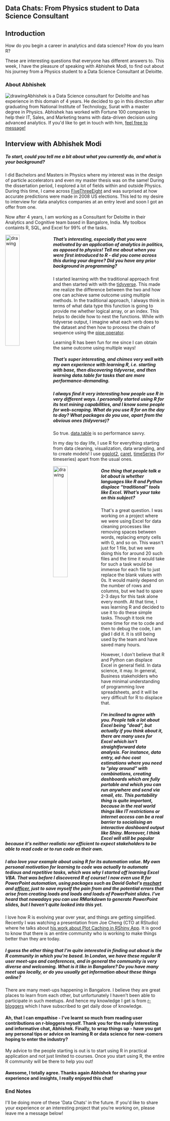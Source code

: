 ## Data Chats: From Physics student to Data Science Consultant

## Introduction

How do you begin a career in analytics and data science? How do you learn R? 

These are interesting questions that everyone has different answers to. This week, I have the pleasure of speaking with Abhishek Modi, to find out about his journey from a Physics student to a Data Science Consultant at Deloitte. 

### About Abhishek

<img src="https://martinctc.github.io/blog/images/abhishek.jpeg" alt="drawing" style="float:left"/>

Abhishek is a Data Science consultant for Deloitte and has experience in this domain of 4 years. He decided to go in this direction after graduating from National Institute of Technology, Surat with a master degree in Physics. Abhishek has worked with Fortune 100 companies to help their IT, Sales, and Marketing teams with data-driven decision using advanced analytics. If you'd like to get in touch with him, [feel free to message!](https://www.linkedin.com/in/atmodi/)

## Interview with Abhishek Modi

##### To start, could you tell me a bit about what you currently do, and what is your background?

I did Bachelors and Masters in Physics where my interest was in the design of particle accelerators and even my master thesis was on the same! During the dissertation period, I explored a lot of fields within and outside Physics. During this time, I came across [FiveThreeEight](https://fivethirtyeight.com/) and was surprised at how accurate predictions were made in 2008 US elections. This led to my desire to interview for data analytics companies at an entry level and soon I got an offer from one.

Now after 4 years, I am working as a Consultant for Deloitte in their Analytics and Cognitive team based in Bangalore, India. My toolbox containts R, SQL, and Excel for 99% of the tasks.

<img src="https://martinctc.github.io/blog/images/Rlogo.png" alt="drawing" width="30%" style="float:left"/>

##### That’s interesting, especially that you were motivated by an application of analytics in politics, as opposed to physics! Tell me about when you were first introduced to R - did you come across this during your degree? Did you have any prior background in programming?

I started learning with the traditional approach first and then started with with the [tidyverse](https://www.tidyverse.org/). This made me realize the difference between the two and how one can achieve same outcome using multiple methods. In the traditional approach, I always think in terms of what data type this function is going to provide me whether logical array, or an index. This helps to decide how to nest the functions.
While with tidyverse output, I imagine what each verb does to the dataset and then how to process the chain of sequence using the [pipe operator](https://magrittr.tidyverse.org/).

Learning R has been fun for me since I can obtain the same outcome using multiple ways!

##### That’s super interesting, and chimes very well with my own experience with learning R, i.e. starting with base, then discovering tidyverse, and then learning data.table for tasks that are more performance-demanding.

##### I always find it very interesting how people use R in very different ways. I personally started using R for its text mining capabilities, and I know some people for web-scraping. What do you use R for on the day to day? What packages do you use, apart from the obvious ones (tidyverse)?

So true. [data.table](https://github.com/Rdatatable/data.table/wiki) is so performance savvy.

In my day to day life, I use R for everything starting from data cleaning, visualization, data wrangling, and to create models! I use [ggplot2](https://ggplot2.tidyverse.org/), [caret](http://topepo.github.io/caret/index.html), [timeSeries](https://cran.r-project.org/web/packages/timeSeries/index.html) (for timeseries) apart from the usual ones.

<img src="https://martinctc.github.io/blog/images/MSExcel.png" alt="drawing" width="30%" style="float:left"/>

##### One thing that people talk a lot about is whether languages like R and Python displace “traditional” tools like Excel. What’s your take on this subject?

That's a great question. I was working on a project where we were using Excel for data cleaning processes like removing spaces between words, replacing empty cells with 0, and so on.  This wasn't just for 1 file, but we were doing this for around 20 such files and the time it would take for such a task would be immense for each file to just replace the blank values with 0s.  It would mainly depend on the number of rows and columns, but we had to spare 2-3 days for this task alone every month. At that time, I was learning R and decided to use it to do these simple tasks. Though it took me some time for me to code and then to debug the code, I am glad I did it. It is still being used by the team and have saved many hours.

However, I don't believe that R and Python can displace Excel in general field. In data science, it may. In general, Business stakeholders who have minimal understanding of programming love spreadsheets, and it will be very difficult for R to displace that.

##### I'm inclined to agree with you. People talk a lot about Excel being "dead", but actually if you think about it, there are many uses for Excel which isn't straightforward data analysis. For instance, data entry, ad-hoc cost estimations where you need to "play around" with combinations, creating dashboards which are fully portable and which you can run anywhere and send via email, etc. This portability thing is quite important, because in the real world things like IT restrictions or internet access can be a real barrier to socialising an interactive dashboard output like Shiny. Moreover, I think Excel will still be popular because it's neither realistic nor efficient to expect stakeholders to be able to read code or to run code on their own. 

##### I also love your example about using R for its automation value. My own personal motivation for learning to code was actually to automate tedious and repetitive tasks, which was why I started off learning Excel VBA. That was before I discovered R of course! I now even use R for PowerPoint automation, using packages such as David Gohel's [mschart](https://github.com/ardata-fr/mschart) and [officer](https://davidgohel.github.io/officer/), just to save myself the pain from and the potential errors that arise from creating loads and loads and loads of PowerPoint slides. I've heard that nowadays you can use RMarkdown to generate PowerPoint slides, but I haven't quite looked into this yet.

I love how R is evolving year over year, and things are getting simplified. Recently I was watching a presentation from Joe Cheng (CTO at RStudio) where he talks about [his work about Plot Caching in RShiny App](https://speakerdeck.com/jcheng5/shiny-in-production). It is good to know that there is an entire community who is working to make things better than they are today.

##### I guess the other thing that I'm quite interested in finding out about is the R community in which you're based. In London, we have these regular R user meet-ups and conferences, and in general the community is very diverse and welcoming. What is it like in Bangalore? Do you have many meet ups locally, or do you usually get information about these things online?

There are many meet-ups happening in Bangalore. I believe they are great places to learn from each other, but unfortunately I haven't been able to participate in such meetups. And hence my knowledge I get is from [r-bloggers](https://www.r-bloggers.com/) which I have subscribed to get daily dose of knowledge.

#### Ah, that I can empathise - I've learnt so much from reading user contributions on r-bloggers myself. Thank you for the really interesting and informative chat, Abhishek. Finally, to wrap things up - have you got any personal tips or advice on learning R or data science for new-comers hoping to enter the industry?

My advice to the people starting is out is to start using R in practical application and not just limited to courses. Once you start using R, the entire R community will be there to help you out!

#### Awesome, I totally agree. Thanks again Abhishek for sharing your experience and insights, I really enjoyed this chat!

### End Notes

I'll be doing more of these 'Data Chats' in the future. If you'd like to share your experience or an interesting project that you're working on, please leave me a message below! 
